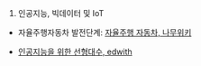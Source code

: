 
1. 인공지능, 빅데이터 및 IoT
 - 자율주행자동차 발전단계: [자율주행 자동차, 나무위키](https://namu.wiki/w/%EC%9E%90%EC%9C%A8%EC%A3%BC%ED%96%89%20%EC%9E%90%EB%8F%99%EC%B0%A8)

 - [인공지능을 위한 선형대수, edwith](https://www.edwith.org/linearalgebra4ai)